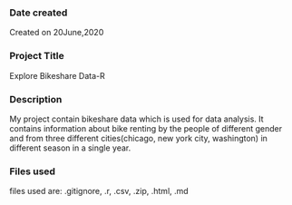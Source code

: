 ### Date created
Created on 20June,2020

### Project Title
Explore Bikeshare Data-R

### Description
My project contain bikeshare data which is used for data analysis. It contains information about bike renting by the people of different gender and from three different cities(chicago, new york city, washington) in different season in a single year.

### Files used
files used are: .gitignore, .r, .csv, .zip, .html, .md
